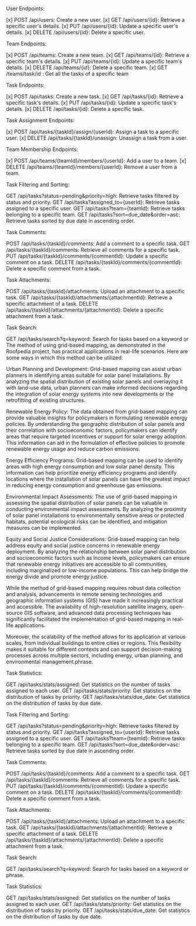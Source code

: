 User Endpoints:

[x] POST /api/users: Create a new user.
[x] GET /api/users/{id}: Retrieve a specific user's details.
[x] PUT /api/users/{id}: Update a specific user's details.
[x] DELETE /api/users/{id}: Delete a specific user.


Team Endpoints:

[x] POST /api/teams: Create a new team.
[x] GET /api/teams/{id}: Retrieve a specific team's details.
[x] PUT /api/teams/{id}: Update a specific team's details.
[x] DELETE /api/teams/{id}: Delete a specific team.
[x] GET /teams/task/id : Get all the tasks of a specific team


Task Endpoints:

[x] POST /api/tasks: Create a new task.
[x] GET /api/tasks/{id}: Retrieve a specific task's details.
[x] PUT /api/tasks/{id}: Update a specific task's details.
[x] DELETE /api/tasks/{id}: Delete a specific task.


Task Assignment Endpoints:

[x] POST /api/tasks/{taskId}/assign/{userId}: Assign a task to a specific user.
[x] DELETE /api/tasks/{taskId}/unassign: Unassign a task from a user.

Team Membership Endpoints:

[x] POST /api/teams/{teamId}/members/{userId}: Add a user to a team.
[x] DELETE /api/teams/{teamId}/members/{userId}: Remove a user from a team.







Task Filtering and Sorting:

GET /api/tasks?status=pending&priority=high: Retrieve tasks filtered by status and priority.
GET /api/tasks?assigned_to={userId}: Retrieve tasks assigned to a specific user.
GET /api/tasks?team={teamId}: Retrieve tasks belonging to a specific team.
GET /api/tasks?sort=due_date&order=asc: Retrieve tasks sorted by due date in ascending order.


Task Comments:

POST /api/tasks/{taskId}/comments: Add a comment to a specific task.
GET /api/tasks/{taskId}/comments: Retrieve all comments for a specific task.
PUT /api/tasks/{taskId}/comments/{commentId}: Update a specific comment on a task.
DELETE /api/tasks/{taskId}/comments/{commentId}: Delete a specific comment from a task.


Task Attachments:

POST /api/tasks/{taskId}/attachments: Upload an attachment to a specific task.
GET /api/tasks/{taskId}/attachments/{attachmentId}: Retrieve a specific attachment of a task.
DELETE /api/tasks/{taskId}/attachments/{attachmentId}: Delete a specific attachment from a task.


Task Search:

GET /api/tasks/search?q=keyword: Search for tasks based on a keyword or The method of using grid-based mapping, as demonstrated in the Roofpedia project, has practical applications in real-life scenarios. Here are some ways in which this method can be utilized:

Urban Planning and Development: Grid-based mapping can assist urban planners in identifying areas suitable for solar panel installations. By analyzing the spatial distribution of existing solar panels and overlaying it with land-use data, urban planners can make informed decisions regarding the integration of solar energy systems into new developments or the retrofitting of existing structures.

Renewable Energy Policy: The data obtained from grid-based mapping can provide valuable insights for policymakers in formulating renewable energy policies. By understanding the geographic distribution of solar panels and their correlation with socioeconomic factors, policymakers can identify areas that require targeted incentives or support for solar energy adoption. This information can aid in the formulation of effective policies to promote renewable energy usage and reduce carbon emissions.

Energy Efficiency Programs: Grid-based mapping can be used to identify areas with high energy consumption and low solar panel density. This information can help prioritize energy efficiency programs and identify locations where the installation of solar panels can have the greatest impact in reducing energy consumption and greenhouse gas emissions.

Environmental Impact Assessments: The use of grid-based mapping in assessing the spatial distribution of solar panels can be valuable in conducting environmental impact assessments. By analyzing the proximity of solar panel installations to environmentally sensitive areas or protected habitats, potential ecological risks can be identified, and mitigation measures can be implemented.

Equity and Social Justice Considerations: Grid-based mapping can help address equity and social justice concerns in renewable energy deployment. By analyzing the relationship between solar panel distribution and socioeconomic factors such as income levels, policymakers can ensure that renewable energy initiatives are accessible to all communities, including marginalized or low-income populations. This can help bridge the energy divide and promote energy justice.

While the method of grid-based mapping requires robust data collection and analysis, advancements in remote sensing technologies and geographic information systems (GIS) have made it increasingly practical and accessible. The availability of high-resolution satellite imagery, open-source GIS software, and advanced data processing techniques has significantly facilitated the implementation of grid-based mapping in real-life applications.

Moreover, the scalability of the method allows for its application at various scales, from individual buildings to entire cities or regions. This flexibility makes it suitable for different contexts and can support decision-making processes across multiple sectors, including energy, urban planning, and environmental management.phrase.


Task Statistics:

GET /api/tasks/stats/assigned: Get statistics on the number of tasks assigned to each user.
GET /api/tasks/stats/priority: Get statistics on the distribution of tasks by priority.
GET /api/tasks/stats/due_date: Get statistics on the distribution of tasks by due date.










Task Filtering and Sorting:

GET /api/tasks?status=pending&priority=high: Retrieve tasks filtered by status and priority.
GET /api/tasks?assigned_to={userId}: Retrieve tasks assigned to a specific user.
GET /api/tasks?team={teamId}: Retrieve tasks belonging to a specific team.
GET /api/tasks?sort=due_date&order=asc: Retrieve tasks sorted by due date in ascending order.


Task Comments:

POST /api/tasks/{taskId}/comments: Add a comment to a specific task.
GET /api/tasks/{taskId}/comments: Retrieve all comments for a specific task.
PUT /api/tasks/{taskId}/comments/{commentId}: Update a specific comment on a task.
DELETE /api/tasks/{taskId}/comments/{commentId}: Delete a specific comment from a task.


Task Attachments:

POST /api/tasks/{taskId}/attachments: Upload an attachment to a specific task.
GET /api/tasks/{taskId}/attachments/{attachmentId}: Retrieve a specific attachment of a task.
DELETE /api/tasks/{taskId}/attachments/{attachmentId}: Delete a specific attachment from a task.


Task Search:

GET /api/tasks/search?q=keyword: Search for tasks based on a keyword or phrase.


Task Statistics:

GET /api/tasks/stats/assigned: Get statistics on the number of tasks assigned to each user.
GET /api/tasks/stats/priority: Get statistics on the distribution of tasks by priority.
GET /api/tasks/stats/due_date: Get statistics on the distribution of tasks by due date.